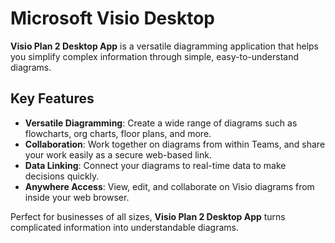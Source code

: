 # Microsoft Visio Desktop

**Visio Plan 2 Desktop App** is a versatile diagramming application that helps you simplify complex information through simple, easy-to-understand diagrams.

## Key Features
- **Versatile Diagramming**: Create a wide range of diagrams such as flowcharts, org charts, floor plans, and more.
- **Collaboration**: Work together on diagrams from within Teams, and share your work easily as a secure web-based link.
- **Data Linking**: Connect your diagrams to real-time data to make decisions quickly.
- **Anywhere Access**: View, edit, and collaborate on Visio diagrams from inside your web browser.

Perfect for businesses of all sizes, **Visio Plan 2 Desktop App** turns complicated information into understandable diagrams.